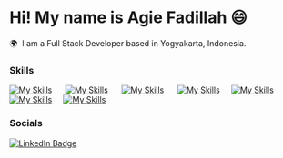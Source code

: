 # Hi! My name is Agie Fadillah 😄

🌍  I am a Full Stack Developer based in Yogyakarta, Indonesia.
<br/>

### Skills

[![My Skills](https://skillicons.dev/icons?i=html,css)](https://skillicons.dev) &nbsp;&nbsp;&nbsp;&nbsp;&nbsp;[![My Skills](https://skillicons.dev/icons?i=js,nodejs)](https://skillicons.dev) &nbsp;&nbsp;&nbsp;&nbsp;&nbsp;[![My Skills](https://skillicons.dev/icons?i=react,next)](https://skillicons.dev) &nbsp;&nbsp;&nbsp;&nbsp;&nbsp;[![My Skills](https://skillicons.dev/icons?i=php,laravel)](https://skillicons.dev)&nbsp;&nbsp;&nbsp;&nbsp;&nbsp;[![My Skills](https://skillicons.dev/icons?i=tailwind,scss,bootstrap)](https://skillicons.dev) &nbsp;&nbsp;&nbsp;&nbsp;&nbsp;[![My Skills](https://skillicons.dev/icons?i=postgres,mysql,mongodb)](https://skillicons.dev)&nbsp;&nbsp;&nbsp;&nbsp;&nbsp;[![My Skills](https://skillicons.dev/icons?i=figma,ai)](https://skillicons.dev)
<br/>

### Socials

<div id="badges">
  <a href="https://www.linkedin.com/in/agiefadillah/">
    <img src="https://img.shields.io/badge/LinkedIn-blue?style=for-the-badge&logo=linkedin&logoColor=white" alt="LinkedIn Badge"/>
  </a>
</div>
